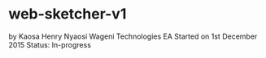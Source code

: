 # web-sketcher-v1
by Kaosa Henry Nyaosi
Wageni Technologies EA
Started on 1st December 2015
Status: In-progress
